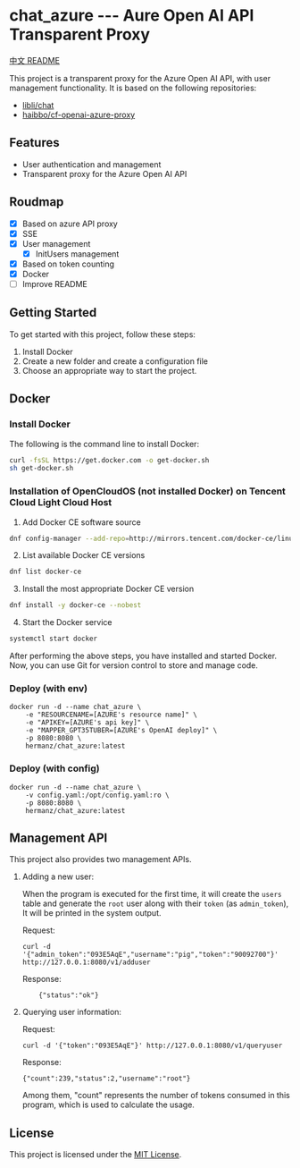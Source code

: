 # chat_azure --- Aure Open AI API Transparent Proxy

[中文 README](./README.md)

This project is a transparent proxy for the Azure Open AI API, with user management functionality. It is based on the following repositories:

- [libli/chat](https://github.com/libli/chat)
- [haibbo/cf-openai-azure-proxy](https://github.com/haibbo/cf-openai-azure-proxy)

## Features

- User authentication and management
- Transparent proxy for the Azure Open AI API

## Roudmap

- [x] Based on azure API proxy
- [x] SSE
- [x] User management
  - [x] InitUsers management
- [x] Based on token counting
- [x] Docker
- [ ] Improve README

## Getting Started

To get started with this project, follow these steps:

1. Install Docker
2. Create a new folder and create a configuration file
3. Choose an appropriate way to start the project.

## Docker

### Install Docker

The following is the command line to install Docker:

```bash
curl -fsSL https://get.docker.com -o get-docker.sh
sh get-docker.sh
```

### Installation of OpenCloudOS (not installed Docker) on Tencent Cloud Light Cloud Host

1. Add Docker CE software source

```bash
dnf config-manager --add-repo=http://mirrors.tencent.com/docker-ce/linux/centos/docker-ce.repo
```

2. List available Docker CE versions

```bash
dnf list docker-ce
```

3. Install the most appropriate Docker CE version

```bash
dnf install -y docker-ce --nobest
```

4. Start the Docker service

```bash
systemctl start docker
```

After performing the above steps, you have installed and started Docker. Now, you can use Git for version control to store and manage code.

### Deploy (with env)

```shell
docker run -d --name chat_azure \
    -e "RESOURCENAME=[AZURE's resource name]" \
    -e "APIKEY=[AZURE's api key]" \
    -e "MAPPER_GPT35TUBER=[AZURE's OpenAI deploy]" \
    -p 8080:8080 \
    hermanz/chat_azure:latest
```

### Deploy (with config)

```shell
docker run -d --name chat_azure \
    -v config.yaml:/opt/config.yaml:ro \
    -p 8080:8080 \
    hermanz/chat_azure:latest
```

## Management API

This project also provides two management APIs.

1. Adding a new user:

   When the program is executed for the first time, it will create the `users` table and generate the `root` user along with their `token` (as `admin_token`), It will be printed in the system output.

   Request:

   ```
   curl -d '{"admin_token":"093E5AqE","username":"pig","token":"90092700"}' http://127.0.0.1:8080/v1/adduser
   ```

   Response:

   ```
       {"status":"ok"}
   ```

2. Querying user information:

   Request:

   ```
   curl -d '{"token":"093E5AqE"}' http://127.0.0.1:8080/v1/queryuser
   ```

   Response:

   ```
   {"count":239,"status":2,"username":"root"}
   ```

   Among them, "count" represents the number of tokens consumed in this program, which is used to calculate the usage.

## License

This project is licensed under the [MIT License](https://opensource.org/licenses/MIT).
